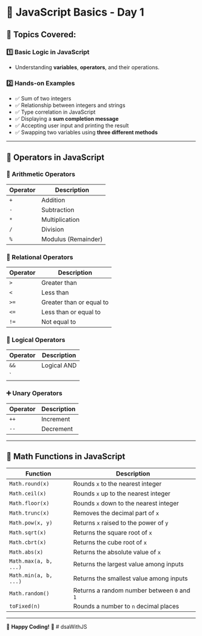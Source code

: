# 🚀 JavaScript Basics - Day 1

## 📌 Topics Covered:
### **1️⃣ Basic Logic in JavaScript**
- Understanding **variables**, **operators**, and their operations.

### **2️⃣ Hands-on Examples**
- ✅ Sum of two integers
- ✅ Relationship between integers and strings
- ✅ Type correlation in JavaScript
- ✅ Displaying a **sum completion message**
- ✅ Accepting user input and printing the result
- ✅ Swapping two variables using **three different methods**

---

## 🎯 **Operators in JavaScript**
### **🧮 Arithmetic Operators**
| Operator | Description |
|----------|------------|
| `+` | Addition |
| `-` | Subtraction |
| `*` | Multiplication |
| `/` | Division |
| `%` | Modulus (Remainder) |

### **📏 Relational Operators**
| Operator | Description |
|----------|------------|
| `>`  | Greater than |
| `<`  | Less than |
| `>=` | Greater than or equal to |
| `<=` | Less than or equal to |
| `!=` | Not equal to |

### **🔗 Logical Operators**
| Operator | Description |
|----------|------------|
| `&&` | Logical AND |
| `||` | Logical OR |

### **➕ Unary Operators**
| Operator | Description |
|----------|------------|
| `++` | Increment |
| `--` | Decrement |

---

## 🧮 **Math Functions in JavaScript**
| Function | Description |
|----------|-------------|
| `Math.round(x)` | Rounds `x` to the nearest integer |
| `Math.ceil(x)` | Rounds `x` up to the nearest integer |
| `Math.floor(x)` | Rounds `x` down to the nearest integer |
| `Math.trunc(x)` | Removes the decimal part of `x` |
| `Math.pow(x, y)` | Returns `x` raised to the power of `y` |
| `Math.sqrt(x)` | Returns the square root of `x` |
| `Math.cbrt(x)` | Returns the cube root of `x` |
| `Math.abs(x)` | Returns the absolute value of `x` |
| `Math.max(a, b, ...)` | Returns the largest value among inputs |
| `Math.min(a, b, ...)` | Returns the smallest value among inputs |
| `Math.random()` | Returns a random number between `0` and `1` |
| `toFixed(n)` | Rounds a number to `n` decimal places |

---

📝 **Happy Coding!** 🚀
#   d s a W i t h J S  
 